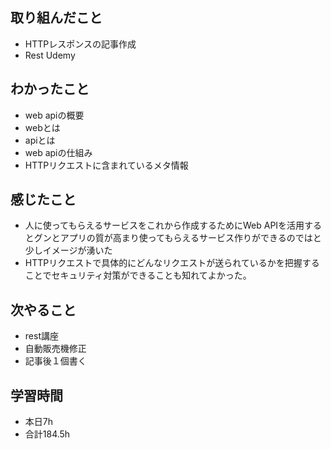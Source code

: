
## 取り組んだこと
  - HTTPレスポンスの記事作成
  - Rest Udemy
## わかったこと
  - web apiの概要
  - webとは
  - apiとは
  - web apiの仕組み
  - HTTPリクエストに含まれているメタ情報
## 感じたこと
  - 人に使ってもらえるサービスをこれから作成するためにWeb APIを活用するとグンとアプリの質が高まり使ってもらえるサービス作りができるのではと少しイメージが湧いた
  - HTTPリクエストで具体的にどんなリクエストが送られているかを把握することでセキュリティ対策ができることも知れてよかった。
    


## 次やること
  - rest講座
  - 自動販売機修正
  - 記事後１個書く

## 学習時間
  - 本日7h
  - 合計184.5h
